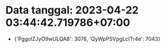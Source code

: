 # Data tanggal: 2023-04-22 03:44:42.719786+07:00

* {'PggolZJyO9wULQA8': 3076, 'QyWpPSVpgLcITr4e': 7043}
